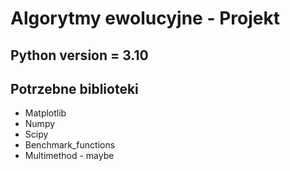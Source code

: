 # Algorytmy ewolucyjne - Projekt

## Python version = 3.10

## Potrzebne biblioteki 
<ul>
<li>Matplotlib</li>
<li>Numpy</li>
<li>Scipy</li>
<li>Benchmark_functions</li>
<li>Multimethod - maybe</li>
</ul>
